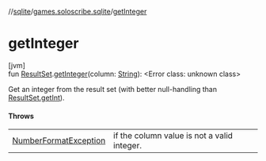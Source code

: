 //[sqlite](../../index.md)/[games.soloscribe.sqlite](index.md)/[getInteger](get-integer.md)

# getInteger

[jvm]\
fun [ResultSet](https://docs.oracle.com/javase/8/docs/api/java/sql/ResultSet.html).[getInteger](get-integer.md)(column: [String](https://kotlinlang.org/api/latest/jvm/stdlib/kotlin-stdlib/kotlin/-string/index.html)): &lt;Error class: unknown class&gt;

Get an integer from the result set (with better null-handling than [ResultSet.getInt](https://docs.oracle.com/javase/8/docs/api/java/sql/ResultSet.html#getInt-kotlin.Int-)).

#### Throws

| | |
|---|---|
| [NumberFormatException](https://docs.oracle.com/javase/8/docs/api/java/lang/NumberFormatException.html) | if the column value is not a valid integer. |
